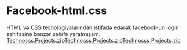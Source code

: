 # Facebook-html.css
HTML və CSS texnologiyalarından istifadə edərək facebook-un login səhifəsinə bənzər səhifə yaratmışam.
[Technosss.Projects.zip](https://github.com/Technoss641/Facebook-html.css/files/9710158/Technosss.Projects.zip)[Technosss.Projects.zip](https://github.com/Technoss641/Facebook-html.css/files/9710167/Technosss.Projects.zip)[Technosss.Projects.zip](https://github.com/Technoss641/Facebook-html.css/files/9710168/Technosss.Projects.zip)


